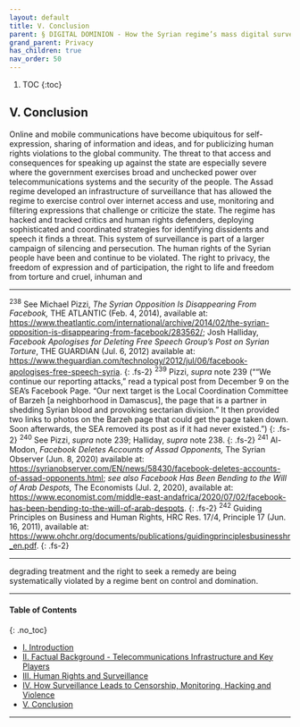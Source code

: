 ```yaml
---
layout: default
title: V. Conclusion 
parent: § DIGITAL DOMINION - How the Syrian regime’s mass digital surveillance violates human rights 
grand_parent: Privacy 
has_children: true
nav_order: 50 
---
```

<style>
.dont-break-out {
  /* These are technically the same, but use both */
  overflow-wrap: break-word;
  word-wrap: break-word;

  -ms-word-break: break-all;
  /* This is the dangerous one in WebKit, as it breaks things wherever */
  word-break: break-all;
  /* Instead use this non-standard one: */
  word-break: break-word;
}
</style>

<div class="dont-break-out" markdown="1">

1. TOC
{:toc}

## V. Conclusion
Online and mobile communications have become ubiquitous for self-expression, sharing of information and ideas, and for publicizing human rights violations to the global community. The threat to that access and consequences for speaking up against the state are especially severe where the government exercises broad and unchecked power over telecommunications systems and the security of the people. The Assad regime developed an infrastructure of surveillance that has allowed the regime to exercise control over internet access and use, monitoring and filtering expressions that challenge or criticize the state. The regime has hacked and tracked critics and human rights defenders, deploying sophisticated and coordinated strategies for identifying dissidents and speech it finds a threat. This system of surveillance is part of a larger campaign of silencing and persecution. The human rights of the Syrian people have been and continue to be violated. The right to privacy, the freedom of expression and of participation, the right to life and freedom from torture and cruel, inhuman and

***
<sup>238</sup> See Michael Pizzi, *The Syrian Opposition Is Disappearing From Facebook,* THE ATLANTIC (Feb. 4, 2014), available at: https://www.theatlantic.com/international/archive/2014/02/the-syrian-opposition-is-disappearing-from-facebook/283562/; Josh Halliday, *Facebook Apologises for Deleting Free Speech Group’s Post on Syrian Torture*, THE GUARDIAN (Jul. 6, 2012) available at: https://www.theguardian.com/technology/2012/jul/06/facebook-apologises-free-speech-syria. 
{: .fs-2}
<sup>239</sup> Pizzi, *supra* note 239 (““We continue our reporting attacks,” read a typical post from December 9 on the SEA’s Facebook Page. “Our next target is the Local Coordination Committee of Barzeh [a neighborhood in Damascus], the page that is a partner in shedding Syrian blood and provoking sectarian division.” It then provided two links to photos on the Barzeh page that could get the page taken down. Soon afterwards, the SEA removed its post as if it had never existed.”) 
{: .fs-2}
<sup>240</sup> See Pizzi, *supra* note 239; Halliday, *supra* note 238. 
{: .fs-2}
<sup>241</sup> Al-Modon, *Facebook Deletes Accounts of Assad Opponents,* The Syrian Observer (Jun. 8, 2020) available at: https://syrianobserver.com/EN/news/58430/facebook-deletes-accounts-of-assad-opponents.html; *see also Facebook Has Been Bending to the Will of Arab Despots,* The Economists (Jul. 2, 2020), available at: https://www.economist.com/middle-east-andafrica/2020/07/02/facebook-has-been-bending-to-the-will-of-arab-despots. 
{: .fs-2}
<sup>242</sup> Guiding Principles on Business and Human Rights, HRC Res. 17/4, Principle 17 (Jun. 16, 2011), available at: https://www.ohchr.org/documents/publications/guidingprinciplesbusinesshr_en.pdf.
{: .fs-2}
***

degrading treatment and the right to seek a remedy are being systematically violated by a regime bent on control and domination. 

***

#### Table of Contents
{: .no_toc}

<ul><li> <a href="/docs/privacy/digital-dominion-how-the-syrian-regimes-mass-digital-surveillance-violates-human-rights-1/">I. Introduction</a></li><li> <a href="/docs/privacy/digital-dominion-how-the-syrian-regimes-mass-digital-surveillance-violates-human-rights-2/">II. Factual Background - Telecommunications Infrastructure and Key Players</a></li><li> <a href="/docs/privacy/digital-dominion-how-the-syrian-regimes-mass-digital-surveillance-violates-human-rights-3/">III. Human Rights and Surveillance</a></li><li> <a href="/docs/privacy/digital-dominion-how-the-syrian-regimes-mass-digital-surveillance-violates-human-rights-4/">IV. How Surveillance Leads to Censorship, Monitoring, Hacking and Violence</a></li><li> <a href="/docs/privacy/digital-dominion-how-the-syrian-regimes-mass-digital-surveillance-violates-human-rights-5/">V. Conclusion</a></li></ul>

***

</div>
